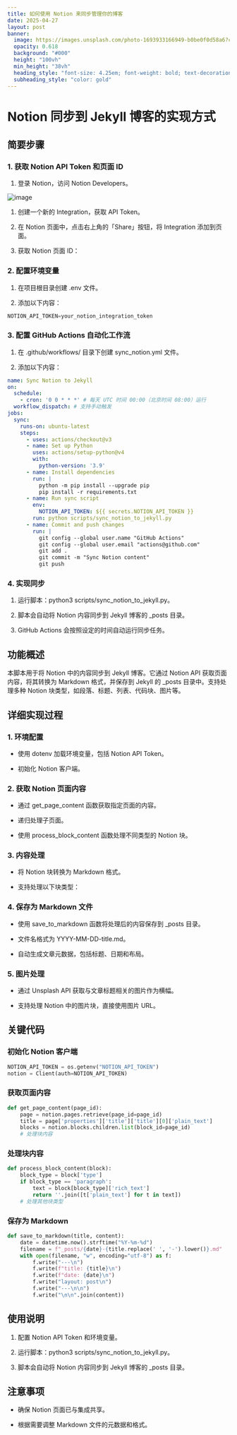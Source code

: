 ```yaml
---
title: 如何使用 Notion 来同步管理你的博客
date: 2025-04-27
layout: post
banner:
  image: https://images.unsplash.com/photo-1693933166949-b0be0f0d58a6?crop=entropy&cs=tinysrgb&fit=max&fm=jpg&ixid=M3w2OTIwMzJ8MHwxfHJhbmRvbXx8fHx8fHx8fDE3NDU3NDIyNDV8&ixlib=rb-4.0.3&q=80&w=1080
  opacity: 0.618
  background: "#000"
  height: "100vh"
  min_height: "38vh"
  heading_style: "font-size: 4.25em; font-weight: bold; text-decoration: underline"
  subheading_style: "color: gold"
---
```


# Notion 同步到 Jekyll 博客的实现方式

## 简要步骤

### 1. 获取 Notion API Token 和页面 ID

1. 登录 Notion，访问 Notion Developers。

![image](https://prod-files-secure.s3.us-west-2.amazonaws.com/a7a0cc5a-89b9-4cda-8686-1fba0ca52f40/d19c1afe-dea5-4312-9333-786b0ba83054/image.png?X-Amz-Algorithm=AWS4-HMAC-SHA256&X-Amz-Content-Sha256=UNSIGNED-PAYLOAD&X-Amz-Credential=ASIAZI2LB466T3B72V6X%2F20250427%2Fus-west-2%2Fs3%2Faws4_request&X-Amz-Date=20250427T082405Z&X-Amz-Expires=3600&X-Amz-Security-Token=IQoJb3JpZ2luX2VjEL3%2F%2F%2F%2F%2F%2F%2F%2F%2F%2FwEaCXVzLXdlc3QtMiJGMEQCIF8QW0f5IxdAywrBjfaDyPrM%2BUDy9kdDAwXh1jGoKSiiAiBVyaRVgVyLShtfqr5u%2FgzMqEtGlFfIDX6E0fd03v76Nir%2FAwhWEAAaDDYzNzQyMzE4MzgwNSIMj4%2F7nTURYNtBQO7UKtwDlk4ovynHF2MV01NrzzakP%2BeynehaK3NiRDEuPnNLuzCvkilZOMG%2BaRmua213U9tJYASEueqYTBVUrHrIOpIRuovk3Fa4ycEmraFTS9pOs5d4h%2BGAW3asT2ELnRW3a%2FCiHVq3%2BKuTGrKb8pqNto6X3u3LaP8joVmkpeG4pc4Nddct%2BXkSchCkRoB7HQdrdWPDBnz4XuCT3B6u9OjYX0D6fh57z4Xh4oW0JFf%2Bx2ibq5%2BCeYoJ2rTQTJlEMfyGk3w%2F7GYcxsSiIok5yKNlsSRNbiFKrf51eFUpL8aoEwZTsLl%2BXtVX%2B79J0VzOjgUJDOXW8udNsday%2F7Oy%2BxaY2HZ09xeUHMehh2EjTgKgcGnhcl3NxJZ%2F1JDLut%2BZh62gcI0%2F%2BCFHCpqmNdsLoSr0DHdruVzOZTTHedXsVrPfj7gDgR%2BAxe5m5Sls2HjZHxoMc2eQyGlSbCEhiPmUs15flyshkPcWiD8oOAR%2FlKgzH10c6pqJgEiC4dKJY4lAvsG7MwETXKgYQ%2FjitzP6hUl5whSRdfQhWI3vg8HQYTuSC7OdR%2BZe%2FqSse4Uw0EaJbh6bdYZsYVfTszCpFrVdlfpGnC%2BAvAIEE98a03GvtCa6qaa6qQF5K3OfRLTbHYnp56Uwpe22wAY6pgFuI1gpYxmzxaZ6ajm3wXsEPEX1h06gxGe3JK%2Fptf5jFMPf%2FLk4MTya9rK10pG%2BFAc5juy9Oga8uuAD0yrnsVlOzD%2BgDFjc7glBwvlK78DRSQamxVzKoJPkI4Y2TLZep%2BsWVZ53KfSVzZ5HzXtz9RZPMZDOmEh8bOPqfbhdOWEM4CX1dOo2z9Xng0kVV%2FquWRlJ9yIP0%2B47rJjL7WZvOv2wSTvQh7kn&X-Amz-Signature=598c4f6257af5fd518385f31b2dbb1c83c23ae45655d16bfb188df1b8ff86413&X-Amz-SignedHeaders=host&x-id=GetObject)

1. 创建一个新的 Integration，获取 API Token。

1. 在 Notion 页面中，点击右上角的「Share」按钮，将 Integration 添加到页面。

1. 获取 Notion 页面 ID：


### 2. 配置环境变量

1. 在项目根目录创建 .env 文件。

1. 添加以下内容：

```javascript
NOTION_API_TOKEN=your_notion_integration_token
```

### 3. 配置 GitHub Actions 自动化工作流

1. 在 .github/workflows/ 目录下创建 sync_notion.yml 文件。

1. 添加以下内容：

```yaml
name: Sync Notion to Jekyll
on:
  schedule:
    - cron: '0 0 * * *' # 每天 UTC 时间 00:00（北京时间 08:00）运行
  workflow_dispatch: # 支持手动触发
jobs:
  sync:
    runs-on: ubuntu-latest
    steps:
      - uses: actions/checkout@v3
      - name: Set up Python
        uses: actions/setup-python@v4
        with:
          python-version: '3.9'
      - name: Install dependencies
        run: |
          python -m pip install --upgrade pip
          pip install -r requirements.txt
      - name: Run sync script
        env:
          NOTION_API_TOKEN: ${{ secrets.NOTION_API_TOKEN }}
        run: python scripts/sync_notion_to_jekyll.py
      - name: Commit and push changes
        run: |
          git config --global user.name "GitHub Actions"
          git config --global user.email "actions@github.com"
          git add .
          git commit -m "Sync Notion content"
          git push
```

### 4. 实现同步

1. 运行脚本：python3 scripts/sync_notion_to_jekyll.py。

1. 脚本会自动将 Notion 内容同步到 Jekyll 博客的 _posts 目录。

1. GitHub Actions 会按照设定的时间自动运行同步任务。

## 功能概述

本脚本用于将 Notion 中的内容同步到 Jekyll 博客。它通过 Notion API 获取页面内容，将其转换为 Markdown 格式，并保存到 Jekyll 的 _posts 目录中。支持处理多种 Notion 块类型，如段落、标题、列表、代码块、图片等。

## 详细实现过程

### 1. 环境配置

- 使用 dotenv 加载环境变量，包括 Notion API Token。

- 初始化 Notion 客户端。

### 2. 获取 Notion 页面内容

- 通过 get_page_content 函数获取指定页面的内容。

- 递归处理子页面。

- 使用 process_block_content 函数处理不同类型的 Notion 块。

### 3. 内容处理

- 将 Notion 块转换为 Markdown 格式。

- 支持处理以下块类型：


### 4. 保存为 Markdown 文件

- 使用 save_to_markdown 函数将处理后的内容保存到 _posts 目录。

- 文件名格式为 YYYY-MM-DD-title.md。

- 自动生成文章元数据，包括标题、日期和布局。

### 5. 图片处理

- 通过 Unsplash API 获取与文章标题相关的图片作为横幅。

- 支持处理 Notion 中的图片块，直接使用图片 URL。

## 关键代码

### 初始化 Notion 客户端

```python
NOTION_API_TOKEN = os.getenv("NOTION_API_TOKEN")
notion = Client(auth=NOTION_API_TOKEN)
```

### 获取页面内容

```python
def get_page_content(page_id):
    page = notion.pages.retrieve(page_id=page_id)
    title = page['properties']['title']['title'][0]['plain_text']
    blocks = notion.blocks.children.list(block_id=page_id)
    # 处理块内容
```

### 处理块内容

```python
def process_block_content(block):
    block_type = block['type']
    if block_type == 'paragraph':
        text = block[block_type]['rich_text']
        return ''.join([t['plain_text'] for t in text])
    # 处理其他块类型
```

### 保存为 Markdown

```python
def save_to_markdown(title, content):
    date = datetime.now().strftime("%Y-%m-%d")
    filename = f"_posts/{date}-{title.replace(' ', '-').lower()}.md"
    with open(filename, "w", encoding="utf-8") as f:
        f.write("---\n")
        f.write(f"title: {title}\n")
        f.write(f"date: {date}\n")
        f.write("layout: post\n")
        f.write("---\n\n")
        f.write("\n\n".join(content))
```

## 使用说明

1. 配置 Notion API Token 和环境变量。

1. 运行脚本：python3 scripts/sync_notion_to_jekyll.py。

1. 脚本会自动将 Notion 内容同步到 Jekyll 博客的 _posts 目录。

## 注意事项

- 确保 Notion 页面已与集成共享。

- 根据需要调整 Markdown 文件的元数据和格式。
